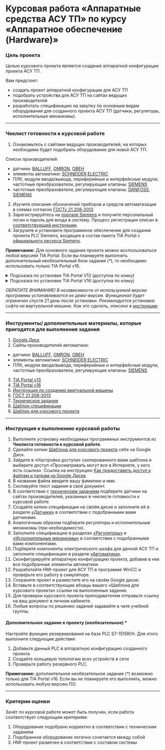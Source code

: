 # Курсовая работа «Аппаратные средства АСУ ТП» по курсу «Аппаратное обеспечение (Hardware)»

### Цель проекта

Целью курсового проекта является создание аппаратной конфигурации проекта АСУ ТП. 

Вам предстоит:

- создать проект аппаратной конфигурации для АСУ ТП
- подобрать устройства для АСУ ТП на сайтах ведущих производителей
- разработать спецификацию на закупку по основным видам оборудования для созданного проекта АСУ ТП (датчики, регуляторы, исполнительные механизмы).

-----

### Чеклист готовности к курсовой работе

1. Ознакомьтесь с сайтами ведущих производителей, на которых необходимо будет подобрать оборудование для новой АСУ ТП. 

Список производителей:
- датчики: [BALLUFF](https://www.balluff.com/ru-ru), [OMRON](https://industrial.omron.ru/ru/home), [ОВЕН](https://owen.ru/)
- элементы автоматики: [SCHNEIDER ELECTRIC](https://www.se.com/ru/ru/)
- ПЛК, модули ввода/вывода, периферийные и интерфейсные модули, частотные преобразователи, регулирующие клапаны: [SIEMENS](https://mall.industry.siemens.com/goos/WelcomePage.aspx?regionUrl=/ru&language=ru)
- частотные преобразователи, регулирующие клапаны: [DANFOSS](https://www.danfoss.com/ru-ru/), [SIEMENS](https://mall.industry.siemens.com/goos/WelcomePage.aspx?regionUrl=/ru&language=ru)
2. Изучите описание обозначений приборов и средств автоматизации в схемах согласно [ГОСТу 21.208-2013](https://mvif.ru/uslovnyie-oboznacheniya-priborov-i-sredstv-avtomatizaczii-v-sxemax-gost-21.404-85)
3. Зарегистрируйтесь на [портале Siemens](https://mall.industry.siemens.com/goos/WelcomePage.aspx?regionUrl=/ru&language=ru) и получите персональный логин и пароль для входа в систему. Процесс регистрации описан в [соответствующей инструкции](https://docs.google.com/presentation/d/1RPHvCE2OxBbHRMWSAV2E-HxscZvR2nRIZVHCy8hvjJE/edit?usp=sharing).
4. Загрузите и установите программное обеспечение для создания проекта PLC Siemens, входящее в состав пакета TIA Portal с [официального ресурса Siemens](https://support.industry.siemens.com/cs/document/78793685/simatic-step-7-(tia-portal)-v13-trial-download?dti=0&lc=en-DE).

**Примечание:** Для основного задания проекта можно воспользоваться любой версией TIA Portal. Если вы планируете выполнять дополнительный необязательный блок задания (_*_), то необходимо использовать только TIA Portal v16.
<details>
  <summary> Подсказка по установке TIA Portal V13 (доступна по клику)</summary>
  
  
1. Скачайте все файлы по [ссылке](https://support.industry.siemens.com/cs/document/109745155/simatic-step-7-including-plcsim-v13-sp2-trial-download?dti=0&lc=en-DE) в две отдельные папки:
  - STEP 7 Professional V13 SP2 (DVD 1, DVD 2, SHA-256 checksum)
  ![image](https://github.com/netology-code/phd-homeworks/blob/main/6.6/Step7_1.png)
  - SIMATIC STEP 7 PLCSIM V13 SP2 for STEP 7 Basic and STEP 7 Professional (включая SHA-256 checksum)
    ![image](https://github.com/netology-code/phd-homeworks/blob/main/6.6/Step7_2.png)
2. Запустите установочный файл SIMATIC_STEP_7_Professional_V13_SP2_Upd4.exe, пройдите стандартную процедуру установки.
3. Запустите установочный файл SIMATIC_S7_PLCSIM_V13_SP2.exe, пройдите стандартную процедуру установки.

    ---
  
</details>

<details>
  <summary> Подсказка по установке TIA Portal V16 (доступна по клику) </summary>

1. Скачайте все файлы по [ссылке](https://support.industry.siemens.com/cs/document/109772803/simatic-step-7-incl-safety-and-wincc-v16-trial-download?dti=0&lc=en-KW) в две отдельные папки:
  - STEP 7 Professional V16 SP2 (DVD 1, DVD 2, SHA-256 checksum)
  ![image](https://github.com/netology-code/phd-homeworks/blob/main/6.10/Step7v16_1.png)
  - SIMATIC STEP 7 PLCSIM V16 SP2 for STEP 7 Basic and STEP 7 Professional (включая SHA-256 checksum)
    ![image](https://github.com/netology-code/phd-homeworks/blob/main/6.10/Step7v16_2.png)
2. Запустите установочный файл TIA_Portal_Step7_Prof_Safety_WINCC_Adv_Unified_V16.exe, пройдите стандартную процедуру установки.
3. Запустите установочный файл SIMATIC_S7PLCSIM_V16.exe, пройдите стандартную процедуру установки.

  -----
  
</details>
  
*ОБРАТИТЕ ВНИМАНИЕ! В независимости от используемой версии программы устанавливается ее демо-версия. Функционал будет ограничен спустя 21 день после установки. Рекомендуется установка софта на виртуальной машине. Как это сделать, описано в [инструкции](https://docs.google.com/presentation/d/1psnSlotXT7cr8ECnaZaTCDLnIyYOGUzCArLeydeRztY/edit?usp=sharing).*

------

### Инструменты/ дополнительные материалы, которые пригодятся для выполнения задания

1. [Google.Диск](https://drive.google.com/drive/u/0/my-drive)
2. Сайты производителей автоматики:
- датчики: [BALLUFF](https://www.balluff.com/ru-ru), [OMRON](https://industrial.omron.ru/ru/home), [ОВЕН](https://owen.ru/)
- элементы автоматики: [SCHNEIDER ELECTRIC](https://www.se.com/ru/ru/)
- ПЛК, модули ввода/вывода, периферийные и интерфейсные модули, частотные преобразователи, регулирующие клапаны: [SIEMENS](https://mall.industry.siemens.com/goos/WelcomePage.aspx?regionUrl=/ru&language=ru)
3. [TIA Portal v13](https://support.industry.siemens.com/cs/document/78793685/simatic-step-7-(tia-portal)-v13-trial-download?dti=0&lc=en-DE)
4. [TIA Portal v16](https://support.industry.siemens.com/cs/document/109772803/simatic-step-7-incl-safety-and-wincc-v16-trial-download?dti=0&lc=en-KW)
5. [Инструкция по созданию виртуальной машины](https://docs.google.com/presentation/d/1psnSlotXT7cr8ECnaZaTCDLnIyYOGUzCArLeydeRztY/edit?usp=sharing)
6. [ГОСТ 21.208-2013](https://mvif.ru/uslovnyie-oboznacheniya-priborov-i-sredstv-avtomatizaczii-v-sxemax-gost-21.404-85)
7. [Техническое задание](https://docs.google.com/document/d/1Q0ODET9wv9G1nzHl13mzmrpZ0cfT2YczUlS8IE5zFis/edit?usp=sharing)
8. [Шаблон спецификации](https://docs.google.com/spreadsheets/d/1aTwbcsF_Wrfi-dd64A1or906VzEMH9smy5EqbGPL0Jg/edit?usp=sharing)
9. [Шаблон для курсового проекта](https://docs.google.com/document/d/1Xz9LoDJ5GSJd0NKZgSEUXIXm_1DkrAzvoSbFq15mWaU/edit?usp=sharing)

-----

### Инструкция к выполнению курсовой работы

1. Выполните установку необходимых программных инструментов из **Чеклиста готовности к курсовой работе**.
2. Сделайте копию [Шаблона для курсового проекта](https://docs.google.com/document/d/1Xz9LoDJ5GSJd0NKZgSEUXIXm_1DkrAzvoSbFq15mWaU/edit?usp=sharing) себе на Google Диск.
3. Зайдите в «Настройки доступа» скопированного вами шаблона и выберите доступ «Просматривать могут все в Интернете, у кого есть ссылка». Ссылка на инструкцию [Как предоставить доступ к файлам и папкам на Google Диске](https://support.google.com/docs/answer/2494822?hl=ru&co=GENIE.Platform%3DDesktop).
4. В названии файла введите вашу фамилию и имя.
5. Скопируйте текст задания в свой документ.
6. В соответствии с [техническим заданием](https://docs.google.com/document/d/1Q0ODET9wv9G1nzHl13mzmrpZ0cfT2YczUlS8IE5zFis/edit?usp=sharing) подберите датчики на сайтах производителей, указанных в чеклисте готовности к курсовой работе.
7. Создайте копию спецификации на своём диске и заполните её в разделе [«Датчики»](https://docs.google.com/spreadsheets/d/1aTwbcsF_Wrfi-dd64A1or906VzEMH9smy5EqbGPL0Jg/edit#gid=340646123&range=A1) в соответствии с подобранными вами датчиками.
8. Аналогичным образом подберите регуляторы и исполнительные механизмы (при необходимости).
9. Заполните спецификацию в разделах [«Регуляторы»](https://docs.google.com/spreadsheets/d/1aTwbcsF_Wrfi-dd64A1or906VzEMH9smy5EqbGPL0Jg/edit#gid=930614803&range=A1) и [«Исполнительные механизмы»](https://docs.google.com/spreadsheets/d/1aTwbcsF_Wrfi-dd64A1or906VzEMH9smy5EqbGPL0Jg/edit#gid=934707263&range=A1) в соответствии с подобранными вами компонентами.
10. Подберите компоненты электрического шкафа для данной АСУ ТП и заполните спецификацию в разделе [«Автоматика»](https://docs.google.com/spreadsheets/d/1aTwbcsF_Wrfi-dd64A1or906VzEMH9smy5EqbGPL0Jg/edit#gid=581303739&range=A1).
11. Сконфигурируйте аппаратную конфигурацию проекта, добавив в нее все подобранные элементы автоматики. 
12. Разработайте HMI-проект для АСУ ТП в программе WinCC и проверьте его работу в симуляторе.
13. Сохраните проект и разместите его на своём Google диске.
14. Вставьте в соответствующие абзацы вашего «Шаблона для курсового проекта» ссылки на выполненные задания.
15. Для проверки курсового проекта преподавателем отправьте ссылку на ваш документ в личном кабинете.
16. Любые вопросы по решению заданий задавайте в чате учебной группы.

#### **Дополнительное задание к проекту (необязательное)** *

Настройте функцию резервирования на базе PLC S7-1515R/H. Для этого выполните следующие действия:
1. Добавьте данный PLC в аппаратную конфигурацию созданного проекта
2. Создайте кольцевую топологию всех устройств в сети
3. Проверьте работу резервного PLC.

**Примечание:** дополнительное необязательное задание (_*_) возможно только для TIA Portal v16.
Если вы не планируете его выполнять, можно использовать любую версию ПО.

-----

### Критерии оценки

Зачёт по курсовой работе может быть получен, если работа соответствует следующим критериям:

1. Оборудование подобрано корректно в соответствии с техническим заданием
2. Подобранное оборудование логично сочетается между собой
3. HMI-проект размечен в соответствии с составом системы
